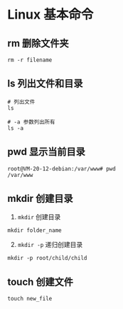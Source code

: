 # Linux 基本命令

## rm 删除文件夹

```shell
rm -r filename
```

## ls 列出文件和目录

```shell
# 列出文件
ls

# -a 参数列出所有
ls -a
```

## pwd 显示当前目录

```shell
root@VM-20-12-debian:/var/www# pwd
/var/www
```

## mkdir 创建目录

1. `mkdir` 创建目录

```shell
mkdir folder_name
```

2. `mkdir -p` 递归创建目录

```shell
mkdir -p root/child/child
```

## touch 创建文件

```shell
touch new_file
```
